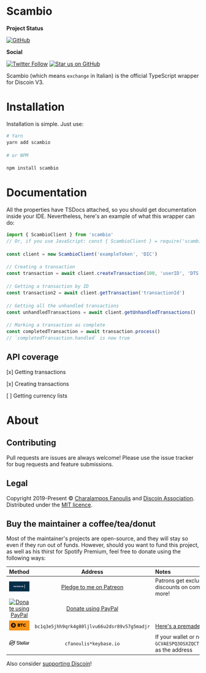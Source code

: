 # Scambio

**Project Status**

[![GitHub](https://img.shields.io/github/license/discoin/scambio?logo=github&style=flat-square)](https://github.com/discoin/scambio/blob/master/LICENSE.md)

**Social**

[![Twitter Follow](https://img.shields.io/twitter/follow/thisiscfanoulis?label=Follow%20@thisiscfanoulis&logo=twitter&colorB=1DA1F2&style=flat-square)](https://twitter.com/thisiscfanoulis/follow)
[![Star us on GitHub](https://img.shields.io/github/stars/discoin/scambio?style=flat-sqaure&logo=github)]()

Scambio (which means `exchange` in Italian) is the official TypeScript wrapper for Discoin V3.

# Installation

Installation is simple. Just use:
```bash
# Yarn
yarn add scambio

# or NPM

npm install scambio

```

# Documentation
All the properties have TSDocs attached, so you should get documentation inside your IDE. Nevertheless, here's an example of what this wrapper can do:
```ts
import { ScambioClient } from 'scambio'
// Or, if you use JavaScript: const { ScambioClient } = require('scambio')

const client = new ScambioClient('exampleToken', 'DIC')

// Creating a transaction
const transaction = await client.createTransaction(100, 'userID', 'DTS')

// Getting a transaction by ID
const transaction2 = await client.getTransaction('transactionId')

// Getting all the unhandled transactions
const unhandledTransactions = await client.getUnhandledTransactions()

// Marking a transaction as complete
const completedTransaction = await transaction.process()
// `completedTransaction.handled` is now true
```

## API coverage
[x] Getting transactions

[x] Creating transactions

[ ] Getting currency lists


# About

## Contributing
Pull requests are issues are always welcome! Please use the issue tracker for bug requests and feature submissions.

## Legal
Copyright 2019-Present ©  [Charalampos Fanoulis](https://enkiel.cloud) and [Discoin Association](https://discoin.gitbook.io). Distributed under the [MIT licence](LICENCE.md).

## Buy the maintainer a coffee/tea/donut

Most of the maintainer's projects are open-source, and they will stay so even if they run out of funds. However, should you want to fund this project, as well as his thirst for Spotify Premium, feel free to donate using the following ways:

| Method | Address | Notes |
|:------:|:-------:|:------|
|[![Pledge to me on Patreon](.github/readme-assets/patreon.jpg)](https://www.patreon.com/join/enkiel8029?)| [Pledge to me on Patreon](https://www.patreon.com/join/enkiel8029?) | Patrons get exclusive access to pre-release projects, discounts on comissions, behind-the-scenes posts and more!|
|[![Donate using PayPal](https://www.paypalobjects.com/digitalassets/c/website/marketing/na/us/logo-center/9_bdg_secured_by_pp_2line.png)](https://cfanoulis.page.link/donate-paypal) | [Donate using PayPal](https://cfanoulis.page.link/donate-paypal)
|[![Donate using bitcoin](.github/readme-assets/btc.png)](bitcoin:bc1q3e5jhh9qrk4g80ljlvu66u2dsr89v57g5madjr?message=Donation%20to%20Charalampos%27s%20OSS%20projects&time=1577294923)|`bc1q3e5jhh9qrk4g80ljlvu66u2dsr89v57g5madjr`| [Here's a premade request](bitcoin:bc1q3e5jhh9qrk4g80ljlvu66u2dsr89v57g5madjr?message=Donation%20to%20Charalampos%27s%20OSS%20projects&time=1577294923)|
|![Donate using Stellar](.github/readme-assets/stellar.png)| `cfanoulis*keybase.io`| If your wallet or network doesn't support federation, use `GCVAESPQ3OSXZQCTLJNEXD35GA5CWXPQ6FG6JVBFIDNRRJIG77OKUB4I` as the address

Also consider [supporting Discoin](https://discoin.gitbook.io/docs/users-guide#credits-aka-how-can-i-support-discoin-as-a-non-developer)!
